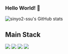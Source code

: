 ### Hello World! 👋

![sinyo2-ssu's GitHub stats](https://github-readme-stats.vercel.app/api?username=sinyo2-ssu&show_icons=true&theme=dark)
## Main Stack

<img src="https://img.shields.io/badge/java-000000?style=flat-square&logo=java&logoColor=white"/> <img src="https://img.shields.io/badge/spring-9acd32?style=flat-square&logo=spring&logoColor=white"/> <img src="https://img.shields.io/badge/springboot-9acd32?style=flat-square&logo=springboot&logoColor=white"/> <img src="https://img.shields.io/badge/springsecurity-9acd32?style=flat-square&logo=springsecurity&logoColor=white"/>
